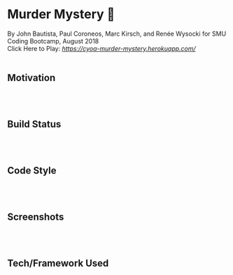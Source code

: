 # Murder Mystery 🔪

By John Bautista, Paul Coroneos, Marc Kirsch, and Renée Wysocki for SMU Coding Bootcamp, August 2018
<br>
Click Here to Play: *https://cyoa-murder-mystery.herokuapp.com/*
<br>
<br>
<h2> Motivation </h2>
<br>
<br> 
<h2> Build Status </h2>
<br>
<br> 
<h2> Code Style </h2>
<br>
<br> 
<h2> Screenshots </h2>
<br>
<br> 
<h2> Tech/Framework Used </h2>
